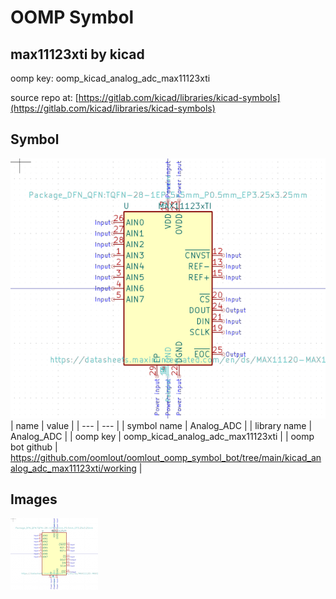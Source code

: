 # OOMP Symbol  
## max11123xti  by kicad  
  
oomp key: oomp_kicad_analog_adc_max11123xti  
  
source repo at: [https://gitlab.com/kicad/libraries/kicad-symbols](https://gitlab.com/kicad/libraries/kicad-symbols)  
## Symbol  
  
[![working.png](working_600.png)](working.png)  
| name | value | 
| --- | --- | 
| symbol name | Analog_ADC | 
| library name | Analog_ADC | 
| oomp key | oomp_kicad_analog_adc_max11123xti | 
| oomp bot github | https://github.com/oomlout/oomlout_oomp_symbol_bot/tree/main/kicad_analog_adc_max11123xti/working | 
## Images  
  
[![working.png](working_140.png)](working.png)  
